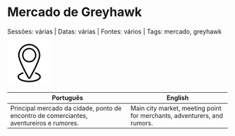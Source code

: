 
# Mercado de Greyhawk

Sessões: várias | Datas: várias | Fontes: vários | Tags: mercado, greyhawk

![Mercado de Greyhawk](../../../assets/location/location_blank.png)

| Português | English |
|-----------|---------|
| Principal mercado da cidade, ponto de encontro de comerciantes, aventureiros e rumores. | Main city market, meeting point for merchants, adventurers, and rumors. |



















